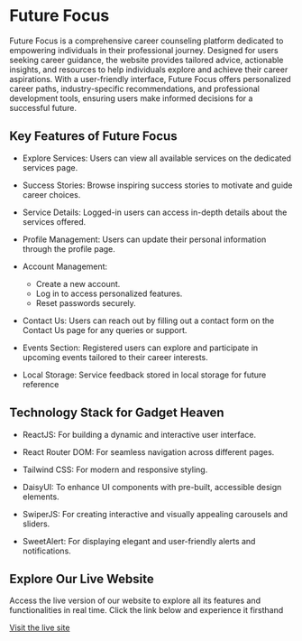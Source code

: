 
# Future Focus

Future Focus is a comprehensive career counseling platform dedicated to empowering individuals in their professional journey. Designed for users seeking career guidance, the website provides tailored advice, actionable insights, and resources to help individuals explore and achieve their career aspirations. With a user-friendly interface, Future Focus offers personalized career paths, industry-specific recommendations, and professional development tools, ensuring users make informed decisions for a successful future.

## Key Features of Future Focus

- Explore Services: Users can view all available services on the dedicated services page.

- Success Stories: Browse inspiring success stories to motivate and guide career choices.

- Service Details: Logged-in users can access in-depth details about the services offered.

- Profile Management: Users can update their personal information through the profile page.

- Account Management: 
    - Create a new account.
    - Log in to access personalized features.
    - Reset passwords securely.

- Contact Us: Users can reach out by filling out a contact form on the Contact Us page for any queries or support.

- Events Section: Registered users can explore and participate in upcoming events tailored to their career interests.

- Local Storage: Service feedback stored in local storage for future reference


## Technology Stack for Gadget Heaven

- ReactJS: For building a dynamic and interactive user interface.

- React Router DOM: For seamless navigation across different pages.

- Tailwind CSS: For modern and responsive styling.

- DaisyUI: To enhance UI components with pre-built, accessible design elements.

- SwiperJS: For creating interactive and visually appealing carousels and sliders.

- SweetAlert: For displaying elegant and user-friendly alerts and notifications.


## Explore Our Live Website

Access the live version of our website to explore all its features and functionalities in real time. Click the link below and experience it firsthand

[Visit the live site](https://future-focus-da.netlify.app/)